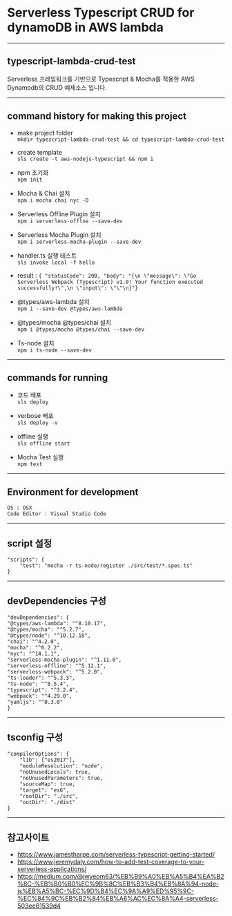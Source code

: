 # Serverless Typescript CRUD for dynamoDB in AWS lambda

---

## typescript-lambda-crud-test

Serverless 프레임워크를 기반으로 Typescript & Mocha를 적용한 AWS Dynamodb의 CRUD 예제소스 입니다.

---

## command history for making this project

- make project folder  
  `mkdir typescript-lambda-crud-test && cd typescript-lambda-crud-test`

- create template  
  `sls create -t aws-nodejs-typescript && npm i`

- npm 초기화  
  `npm init`

- Mocha & Chai 설치  
  `npm i mocha chai nyc -D`

- Serverless Offline Plugin 설치  
  `npm i serverless-offlne --save-dev`

- Serverless Mocha Plugin 설치  
  `npm i serverless-mocha-plugin --save-dev`

- handler.ts 실행 테스트  
  `sls invoke local -f hello`

- result :
  `{ "statusCode": 200, "body": "{\n \"message\": \"Go Serverless Webpack (Typescript) v1.0! Your function executed successfully!\",\n \"input\": \"\"\n}"}`

- @types/aws-lambda 설치  
  `npm i --save-dev @types/aws-lambda`

- @types/mocha @types/chai 설치  
  `npm i @types/mocha @types/chai --save-dev`

- Ts-node 설치  
  `npm i ts-node --save-dev`

---

## commands for running

- 코드 배포  
  `sls deploy`

- verbose 배포  
  `sls deploy -v`

- offline 실행  
  `sls offline start`

- Mocha Test 실행  
  `npm test`

---

## Environment for development

`OS : OSX`  
`Code Editor : Visual Studio Code`

---

## script 설정

    "scripts": {
        "test": "mocha -r ts-node/register ./src/test/*.spec.ts"
    }

---

## devDependencies 구성

    "devDependencies": {
    "@types/aws-lambda": "^8.10.17",
    "@types/mocha": "^5.2.7",
    "@types/node": "^10.12.18",
    "chai": "^4.2.0",
    "mocha": "^6.2.2",
    "nyc": "^14.1.1",
    "serverless-mocha-plugin": "^1.11.0",
    "serverless-offline": "^5.12.1",
    "serverless-webpack": "^5.2.0",
    "ts-loader": "^5.3.3",
    "ts-node": "^8.5.4",
    "typescript": "^3.2.4",
    "webpack": "^4.29.0",
    "yamljs": "^0.3.0"
    }

---

## tsconfig 구성

    "compilerOptions": {
        "lib": ["es2017"],
        "moduleResolution": "node",
        "noUnusedLocals": true,
        "noUnusedParameters": true,
        "sourceMap": true,
        "target": "es6",
        "rootDir": "./src",
        "outDir": "./dist"
    }

---

## 참고사이트

- https://www.jamestharpe.com/serverless-typescript-getting-started/
- https://www.jeremydaly.com/how-to-add-test-coverage-to-your-serverless-applications/
- https://medium.com/@jwyeom63/%EB%B9%A0%EB%A5%B4%EA%B2%8C-%EB%B0%B0%EC%9B%8C%EB%B3%B4%EB%8A%94-node-js%EB%A5%BC-%EC%9D%B4%EC%9A%A9%ED%95%9C-%EC%84%9C%EB%B2%84%EB%A6%AC%EC%8A%A4-serverless-503ee61539d4
